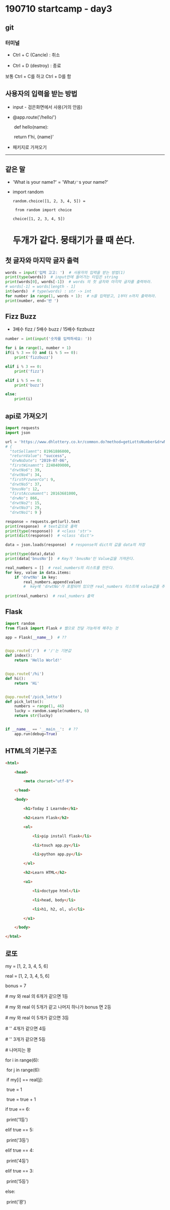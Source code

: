 

# 190710 startcamp - day3

## git

### 터미널

* Ctrl + C (Cancle) : 취소

* Ctrl + D (destroy) : 종료

보통 Ctrl + C를 하고 Ctrl + D를 함

## 사용자의 입력을 받는 방법

* input - 검은화면에서 사용(거의 안씀)

* @app.route('/hello/<name>')

  ​	def hello(name):

  ​    return f'hi, {name}'

* 패키지로 가져오기

----

## 같은 말

* 'What is your name?' = 'What`/'`s your name?'

* import random

  `random.choice([1, 2, 3, 4, 5]) =`

  ` from random import choice`

  `choice([1, 2, 3, 4, 5])`

   # 두개가 같다. 뭉태기가 클 때 쓴다.

  

## 첫 글자와 마지막 글자 출력

```python
words = input('입력 고고: ')  # 사용자의 입력을 받는 방법(1)
print(type(words))  # input안에 들어가는 타입은 string
print(words[0], words[-1])  # words 의 첫 글자와 마지막 글자를 출력하라.
# words[-1] = words[length - 1]
int(words)  # type(words) : str -> int
for number in range(1, words + 1):  # n을 입력받고, 1부터 n까지 출력하라.
print(number, end='반 ')
```



## Fizz Buzz

* 3배수 fizz / 5배수 buzz / 15배수 fizzbuzz

```python
number = int(input('숫자를 입력하세요: '))

for i in range(1, number + 1)
if(i % 3 == 0) and (i % 5 == 0):
    print('fizzbuzz')

elif i % 3 == 0:
    print('fizz')

elif i % 5 == 0:
    print('buzz')

else:
    print(i)
```



## api로 가져오기

```python
import requests
import json

url = 'https://www.dhlottery.co.kr/common.do?method=getLottoNumber&drwNo=866'
# {
  "totSellamnt": 81961886000,
  "returnValue": "success",
  "drwNoDate": "2019-07-06",
  "firstWinamnt": 2240409000,
  "drwtNo6": 39,
  "drwtNo4": 34,
  "firstPrzwnerCo": 9,
  "drwtNo5": 37,
  "bnusNo": 12,
  "firstAccumamnt": 20163681000,
  "drwNo": 866,
  "drwtNo2": 15,
  "drwtNo3": 29,
  "drwtNo1": 9 }

response = requests.get(url).text
print(response)  # text값으로 출력
print(type(response))  # <class 'str'>
print(dict(response))  # <class 'dict'>

data = json.loads(response)  # response의 dict의 값을 data의 저장

print(type(data),data)
print(data['bnusNo'])  # Key가 'bnusNo'인 Value값을 가져온다.

real_numbers = []  # real_numbers의 리스트를 만든다.
for key, value in data.items:
    if 'drwtNo' in key:
        real_numbers.append(value) 
        #  key에 'drwtNo'가 포함되어 있으면 real_numbers 리스트에 value값을 추가한다.
        
print(real_numbers)  # real_numbers 출력
```



## Flask

```python
import random
from flask import Flask # 웹으로 전달 가능하게 해주는 것

app = Flask(__name__)  # ??


@app.route('/')  # '/'는 기본값
def index():
    return 'Hello World!'


@app.route('/hi')
def hi():
    return 'Hi'


@app.route('/pick_lotto')
def pick_lotto():
    numbers = range(1, 46)
    lucky = random.sample(numbers, 6)
    return str(lucky)


if __name__ == '__main__':  # ??
    app.run(debug=True)

```

## HTML의 기본구조

```html
<html>

	<head>

		<meta charset="utf-8">

	</head>

    <body>

        <h1>Today I Learnde</h1>

        <h2>Learn Flask</h2>

        <ol>

            <li>pip install flask</li>

            <li>touch app.py</li>

            <li>python app.py</li>

        </ol>

        <h2>Learn HTML</h2>

        <u1>

            <li>doctype html</li>

            <li>head, body</li>

            <li>h1, h2, ol, ul</li>

        </u1>

    </body>

</html>
```





## 로또

my = [1, 2, 3, 4, 5, 6]



real = [1, 2, 3, 4, 5, 6]

bonus = 7



\# my 와 real 의 6개가 같으면 1등

\# my 와 real 이 5개가 같고 나머지 하나가 bonus 면 2등

\# my 와 real 이 5개가 같으면 3등

\# '' 4개가 같으면 4등

\# '' 3개가 같으면 5등

\# 나머지는 꽝



for i in range(6):

​    for j in range(6):

​        if my[i] == real[j]:

​            true = 1

​            true = true + 1



if true == 6:

​    print('1등')

elif true == 5:

​    print('3등')

elif true == 4:

​    print('4등')

elif true == 3:

​    print('5등')

else:

​    print('꽝')

